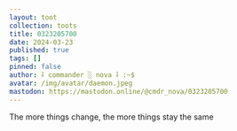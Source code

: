 ```yaml
---
layout: toot
collection: toots
title: 0323205700
date: 2024-03-23
published: true
tags: []
pinned: false
author: ⸸ commander ░ nova ⸸ :~$
avatar: /img/avatar/daemon.jpeg
mastodon: https://mastodon.online/@cmdr_nova/0323205700
---
```


The more things change, the more things stay the same
